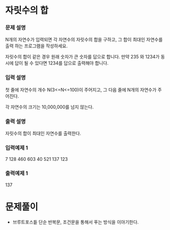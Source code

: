 # 자릿수의 합

### 문제 설명

N개의 자연수가 입력되면 각 자연수의 자릿수의 합을 구하고, 그 합이 최대인 자연수를 출력 하는 프로그램을 작성하세요.

자릿수의 합이 같은 경우 원래 숫자가 큰 숫자를 답으로 합니다. 만약 235 와 1234가 동시에 답이 될 수 있다면 1234를 답으로 출력해야 합니다.

### 입력 설명

첫 줄에 자연수의 개수 N(3<=N<=100)이 주어지고, 그 다음 줄에 N개의 자연수가 주어진다.

각 자연수의 크기는 10,000,000를 넘지 않는다.

### 출력 설명

자릿수의 합이 최대인 자연수를 출력한다.

### 입력예제 1

7
128 460 603 40 521 137 123

### 출력예제 1

137

# 문제풀이

- 브루트포스틑 단순 반복문, 조건문을 통해서 푸는 방식을 이야기한다.
